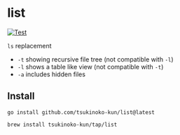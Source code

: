 # list

[![Test](https://github.com/tsukinoko-kun/list/actions/workflows/test.yml/badge.svg)](https://github.com/tsukinoko-kun/list/actions/workflows/test.yml)

`ls` replacement

- `-t` showing recursive file tree (not compatible with `-l`)
- `-l` shows a table like view (not compatible with `-t`)
- `-a` includes hidden files

## Install

```shell
go install github.com/tsukinoko-kun/list@latest
```

```shell
brew install tsukinoko-kun/tap/list
```
